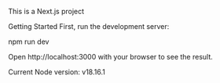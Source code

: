 This is a Next.js project

Getting Started
First, run the development server:

npm run dev

Open http://localhost:3000 with your browser to see the result.

Current Node version: v18.16.1